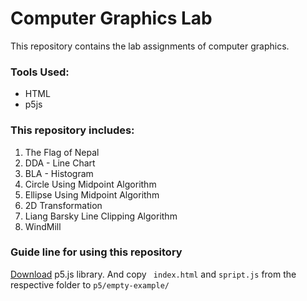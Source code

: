 # Computer Graphics Lab
This repository contains the lab assignments of computer graphics.

### Tools Used:
* HTML
* p5js

### This repository includes:
1. The Flag of Nepal
2. DDA - Line Chart
3. BLA - Histogram
4. Circle Using Midpoint Algorithm
5. Ellipse Using Midpoint Algorithm
6. 2D Transformation
7. Liang Barsky Line Clipping Algorithm
8. WindMill

### Guide line for using this repository
[Download](https://p5js.org/download/) p5.js library. And copy `` index.html`` and ``spript.js`` from the respective folder to ``p5/empty-example/``